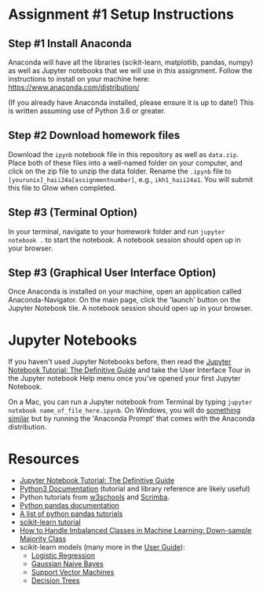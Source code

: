 # Assignment #1 Setup Instructions

## Step #1 Install Anaconda
Anaconda will have all the libraries (scikit-learn, matplotlib, pandas, numpy) as well as Jupyter notebooks that we will use in this assignment. Follow the instructions to install on your machine here: https://www.anaconda.com/distribution/

(If you already have Anaconda installed, please ensure it is up to date!)
This is written assuming use of Python 3.6 or greater.

## Step #2 Download homework files
Download the `ipynb` notebook file in this repository as well as `data.zip`. Place both of these files into a well-named folder on your computer, and click on the zip file to unzip the data folder. Rename the `.ipynb` file to `[yourunix]_haii24a[assignmentnumber]`, e.g., `ikh1_haii24a1`. You will submit this file to Glow when completed.

## Step #3 (Terminal Option)
In your terminal, navigate to your homework folder and run `jupyter notebook .` to start the notebook. A notebook session should open up in your browser.

## Step #3 (Graphical User Interface Option)
Once Anaconda is installed on your machine, open an application called Anaconda-Navigator. On the main page, click the 'launch' button on the Jupyter Notebook tile. A notebook session should open up in your browser.

# Jupyter Notebooks
If you haven't used Jupyter Notebooks before, then read the [Jupyter Notebook Tutorial: The Definitive Guide](https://www.datacamp.com/community/tutorials/tutorial-jupyter-notebook) and take the User Interface Tour in the Jupyter notebook Help menu once you've opened your first Jupyter Notebook.

On a Mac, you can run a Jupyter notebook from Terminal by typing `jupyter notebook name_of_file_here.ipynb`. On Windows, you will do [something similar](https://pythonforundergradengineers.com/opening-a-jupyter-notebook-on-windows.html) but by running the 'Anaconda Prompt' that comes with the Anaconda distribution.

# Resources
- [Jupyter Notebook Tutorial: The Definitive Guide](https://www.datacamp.com/community/tutorials/tutorial-jupyter-notebook)
- [Python3 Documentation](https://docs.python.org/3/index.html) (tutorial and library reference are likely useful)
- Python tutorials from [w3schools](https://www.w3schools.com/python/) and [Scrimba](https://scrimba.com/learn/python).
- [Python pandas documentation](https://pandas.pydata.org/pandas-docs/stable/)
- [A list of python pandas tutorials](https://pandas.pydata.org/pandas-docs/stable/getting_started/tutorials.html)
- [scikit-learn tutorial](https://scikit-learn.org/stable/tutorial/basic/tutorial.html)
- [How to Handle Imbalanced Classes in Machine Learning: Down-sample Majority Class](https://elitedatascience.com/imbalanced-classes)
- scikit-learn models (many more in the [User Guide](https://scikit-learn.org/stable/user_guide.html#user-guide)):
	- [Logistic Regression](https://scikit-learn.org/stable/modules/generated/sklearn.linear_model.LogisticRegression.html?highlight=logistic%20regression#sklearn.linear_model.LogisticRegression)
	- [Gaussian Naive Bayes](https://scikit-learn.org/stable/modules/naive_bayes.html)
	- [Support Vector Machines](https://scikit-learn.org/stable/modules/svm.html#svm)
	- [Decision Trees](https://scikit-learn.org/stable/modules/tree.html#tree)

